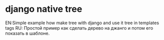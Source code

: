 # django native tree
EN:Simple example how make tree with django and use it tree in templates tags
RU: Простой пример как сделать дерево на джанго и потом его показать в шаблоне.
